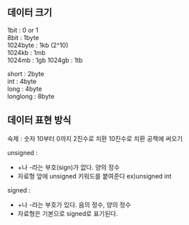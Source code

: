 ## 데이터 크기

1bit : 0 or 1  
8bit : 1byte  
1024byte : 1kb (2^10)  
1024kb : 1mb  
1024mb : 1gb
1024gb : 1tb

short : 2byte  
int : 4byte  
long : 4byte  
longlong : 8byte

## 데이터 표현 방식

숙제 : 숫자 10부터 0까지 2진수로 치환 10진수로 치환 공책에 써오기

unsigned :
- +나 -라는 부호(sign)가 없다. 양의 정수
- 자료형 앞에 unsigned 키워드를 붙여준다 ex)unsigned int

signed :
- +나 -라는 부호가 있다. 음의 정수, 양의 정수
- 자료형은 기본으로 signed로 표기된다.
